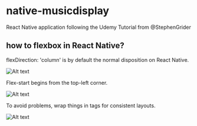 # native-musicdisplay
React Native application following the Udemy Tutorial from @StephenGrider

## how to flexbox in React Native?

flexDirection: 'column' is by default the normal disposition on React Native.

![Alt text](https://http://silvestrevivo.github.io/src/assets/img/flexbox01.png "flexbox01 scheme")

Flex-start begins from the top-left corner.

![Alt text](https://http://silvestrevivo.github.io/src/assets/img/flexbox02.png "flexbox02 scheme")

To avoid problems, wrap things in <View> tags for consistent layouts.

![Alt text](https://http://silvestrevivo.github.io/src/assets/img/flexbox03.png "flexbox03 scheme")
